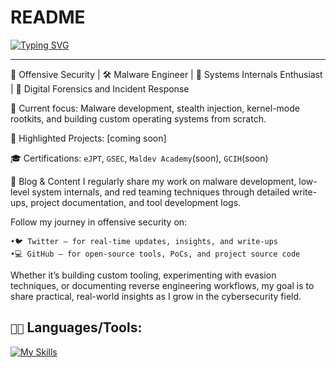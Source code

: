 # README

[![Typing SVG](https://readme-typing-svg.demolab.com/?lines=Cyber+Security+Engineer;Interested+in+Maldev+and+DFIR)](https://git.io/typing-svg)

---

🧠 Offensive Security  | 🛠 Malware Engineer | 🧬 Systems Internals Enthusiast | 🧐 Digital Forensics and Incident Response

🔬 Current focus:
Malware development, stealth injection, kernel-mode rootkits, and building custom operating systems from scratch.

📁 Highlighted Projects:
[coming soon]



🎓 Certifications:
`eJPT`, `GSEC`, `Maldev Academy`(soon), `GCIH`(soon)

📝 Blog & Content
I regularly share my work on malware development, low-level system internals, and red teaming techniques through detailed write-ups, project documentation, and tool development logs.

Follow my journey in offensive security on:

	•🐦 Twitter — for real-time updates, insights, and write-ups
	•💻 GitHub — for open-source tools, PoCs, and project source code

Whether it’s building custom tooling, experimenting with evasion techniques, or documenting reverse engineering workflows, my goal is to share practical, real-world insights as I grow in the cybersecurity field.


`👨‍💻` Languages/Tools:
---
[![My Skills](https://skillicons.dev/icons?i=c,cpp,java,bash,ansible,aws,azure,docker,ai,kali,linux,mint,obsidian,postman,py,redhat,vscode,vim,windows)](https://skillicons.dev)
